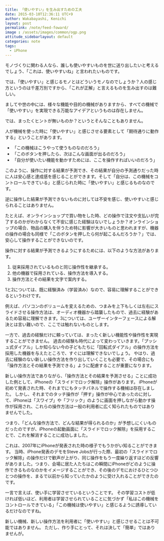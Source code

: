 ```yaml
---
title: 「使いやすい」を生み出すための工夫
date: 2015-03-10T12:36:11 UTC+9
author: Wakabayashi, Kenichi
layout: post
permalink: /note/feed-foward/
image : /assets/images/common/ogp.png
attitude_sidebarlayout: default
categories: note
tags:
  - iPhone
---
```

モノづくりに関わる人なら、誰しも使いやすいものを世に送り出したいと考えるでしょう、「これは、使いやすいね」と言われたいものです。

では、「使いやすい」と感じるモノとはどういうモノなのでしょうか？人の感じ方というのは千差万別ですから、「これが正解」と言えるものを生み出すのは難しい。

ましてや世の中には、様々な機能や目的の機械がありますから、すべての機械で「使いやすい」を実現できる万能なアイデアというものは存在しません。

では、まったくヒントが無いものか？というとそんなこともありません。

人が機械を使った時に「使いやすい」と感じさせる要素として「期待通りに動作する」ということがあります。

- 「この機械はこうやって使うものなのだろう」
- 「このボタンを押したら、次はこんな画面が出るのだろう」
- 「自分が使いたい機能を動かすためには、ここを操作すればいいのだろう」

このように、操作に対する結果が予測でき、その結果が自分の予測通りだった時に人は安心感と達成感を感じることができます。そして「自分は、この機械をコントロールできている」と感じられた時に「使いやすい」と感じるものなのです。

逆に操作した結果が予測できないものに対しては不安を感じ、使いやすいと感じられることはありません。

たとえば、オンラインショップで買い物をした時、どの操作で注文や支払いが完了するのかがわからなくて不安に感じた経験はないでしょうか？オンラインショップの場合、物品の購入を伴うため特に影響が大きいものと思われますが、機器の操作の場合も同様で「このボタンを押したら何が起こるんだろうか？」では、安心して操作することができないのです。

操作に対する結果が予測できるようにするためには、以下のような方法があります。

1. 従来採用されているものと同じ操作性を継承する。
1. 他の機器で採用されている、操作方法を導入する。
1. 操作方法とその結果を文字で案内する。

1と2については、既に経験済み（学習済み）なので、容易に理解することができるというわけです。

例えば、パソコンのボリュームを変えるための、つまみを上下もしくは左右にスライドさせる操作方法は、オーディオ機器から踏襲したもので、過去に経験があるため容易に理解できます。3については、ユーザーインターフェースによる解決とは言い難いので、ここでは触れないものとします。

一方で、過去の経験だけに頼っていては、まったく新しい機能性や操作性を実現することができません。
過去の経験も時代によって変わっていきます。「プッシュ式ダイアル」しか知らない今の子どもたちに「回転式ダイアル」の操作方法を採用した機器を与えたところで、すぐには理解できないでしょう。
やはり、過去に経験のない新しい操作方法を作り出していくことも必要で、その場合にも「操作方法とその結果を予測できる」ように配慮することが重要になります。

新しい操作方法でありながら、「操作方法とその結果を予測させる」ことに成功した例として、iPhoneの「スライドでロック解除」操作があります。
iPhoneが初めて発表された時、それまでにもタッチパネルで操作する機械は存在しました。
しかし、それまでのタッチ操作が「押す」操作が中心であったのに対して、iPhoneは「スワイプ」や「フリック」のように画面を押しながら動かす操作が採用され、これらの操作方法は一般の利用者に広く知られたものではありませんでした。

つまり、「どんな操作方法で、どんな結果が得られるのか」が予想しにくいものだったのですが、iPhoneの起動画面に「スライドでロック解除」を採用することで、これを解消することに成功しました。

これは、2007年にiPhoneが発表された時の様子でもうかがい知ることができます。
当時、iPhone発表のデモをSteve Jobsが行った際、最初の「スライドでロック解除」の操作だけで歓声が上がり、同じ操作をもう一度繰り返すほどの反響がありました。つまり、会場に居た人たちはこの瞬間にiPhoneがどのように操作できるものなのかをイメージすることができ、その後のデモにおけるひとつひとつの操作を、まるで以前から知っていたかのように受け入れることができたのです。

一言で言えば、使い手に学習させているということです。
その学習コストが低ければ低いほど、利用者は学習させられていることに気づかず「私はこの機械をコントロールできている」「この機械は使いやすい」と感じるように誘導しているだけなのですね。

新しい機械、新しい操作方法を利用者に「使いやすい」と感じさせることは不可能ではありません。
ただし、作り手にとって、それは決して「簡単」ではありませんが。
